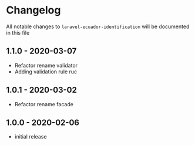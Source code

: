 # Changelog

All notable changes to `laravel-ecuador-identification` will be documented in this file

## 1.1.0 - 2020-03-07
- Refactor rename validator
- Adding validation rule ruc

## 1.0.1 - 2020-03-02
- Refactor rename facade

## 1.0.0 - 2020-02-06
- initial release
